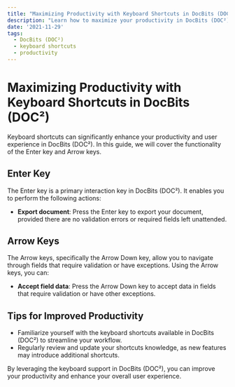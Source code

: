 ```yaml
---
title: "Maximizing Productivity with Keyboard Shortcuts in DocBits (DOC²)"
description: "Learn how to maximize your productivity in DocBits (DOC²) with keyboard shortcuts. This guide covers the Enter key and Arrow keys, which can be used for navigation and interaction without the need for a mouse."
date: '2021-11-29'
tags:
  - DocBits (DOC²)
  - keyboard shortcuts
  - productivity
---
```


# Maximizing Productivity with Keyboard Shortcuts in DocBits (DOC²)

Keyboard shortcuts can significantly enhance your productivity and user experience in DocBits (DOC²). In this guide, we will cover the functionality of the Enter key and Arrow keys.

## Enter Key

The Enter key is a primary interaction key in DocBits (DOC²). It enables you to perform the following actions:

- **Export document**: Press the Enter key to export your document, provided there are no validation errors or required fields left unattended.

## Arrow Keys

The Arrow keys, specifically the Arrow Down key, allow you to navigate through fields that require validation or have exceptions. Using the Arrow keys, you can:

- **Accept field data**: Press the Arrow Down key to accept data in fields that require validation or have other exceptions.

## Tips for Improved Productivity

- Familiarize yourself with the keyboard shortcuts available in DocBits (DOC²) to streamline your workflow.
- Regularly review and update your shortcuts knowledge, as new features may introduce additional shortcuts.

By leveraging the keyboard support in DocBits (DOC²), you can improve your productivity and enhance your overall user experience.

<!-- <div class='video-container'>
  <iframe src='https://www.youtube.com/embed/VIDEO_ID' frameborder='0' allowfullscreen></iframe>
</div> -->

